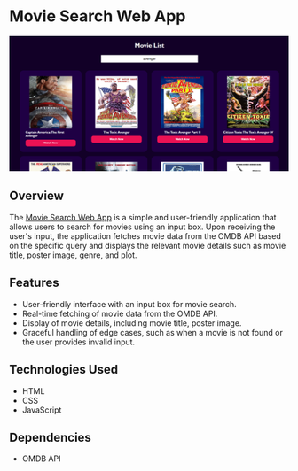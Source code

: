 
# Movie Search Web App

![project image](image.png)

## Overview

The [Movie Search Web App](https://www.example.com) is a simple and user-friendly application that allows users to search for movies using an input box. Upon receiving the user's input, the application fetches movie data from the OMDB API based on the specific query and displays the relevant movie details such as movie title, poster image, genre, and plot.

## Features

- User-friendly interface with an input box for movie search.
- Real-time fetching of movie data from the OMDB API.
- Display of movie details, including movie title, poster image.
- Graceful handling of edge cases, such as when a movie is not found or the user provides invalid input.

## Technologies Used

- HTML
- CSS
- JavaScript

## Dependencies

- OMDB API
